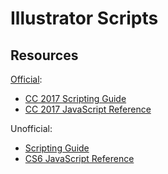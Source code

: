 Illustrator Scripts
===================

Resources
---------
[Official]((https://www.adobe.com/devnet/illustrator/scripting.html)):
* [CC 2017 Scripting Guide](https://www.adobe.com/content/dam/acom/en/devnet/illustrator/pdf/AI_ScriptGd_2017.pdf)
* [CC 2017 JavaScript Reference](https://www.adobe.com/content/dam/acom/en/devnet/illustrator/pdf/Illustrator_JavaScript_Scripting_Reference_2017.pdf)

Unofficial:
* [Scripting Guide](https://ai-scripting.docsforadobe.dev/)
* [CS6 JavaScript Reference](http://jongware.mit.edu/iljscs6html/iljscs6/inxx.html)